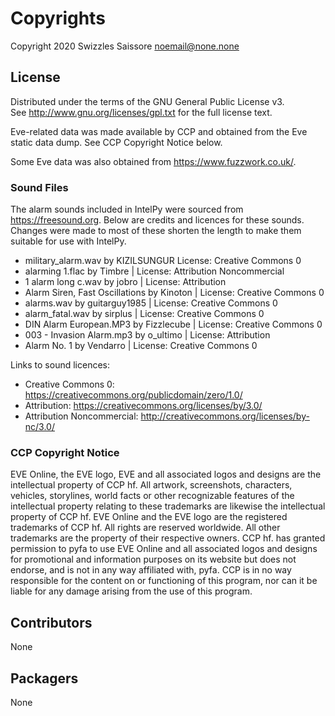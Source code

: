# Copyrights

Copyright 2020 Swizzles Saissore <noemail@none.none>  

## License

Distributed under the terms of the GNU General Public License v3.  
See <http://www.gnu.org/licenses/gpl.txt> for the full license text.

Eve-related data was made available by CCP and obtained from the Eve static data dump. See CCP Copyright Notice below.

Some Eve data was also obtained from https://www.fuzzwork.co.uk/. 

### Sound Files

The alarm sounds included in IntelPy were sourced from https://freesound.org. Below are credits and licences for these 
sounds. Changes were made to most of these shorten the length to make them suitable for use with IntelPy. 

* military_alarm.wav by KIZILSUNGUR  License: Creative Commons 0
* alarming 1.flac by Timbre | License: Attribution Noncommercial
* 1 alarm long c.wav by jobro | License: Attribution
* Alarm Siren, Fast Oscillations by Kinoton | License: Creative Commons 0
* alarms.wav by guitarguy1985 | License: Creative Commons 0
* alarm_fatal.wav by sirplus | License: Creative Commons 0
* DIN Alarm European.MP3 by Fizzlecube | License: Creative Commons 0
* 003 - Invasion Alarm.mp3 by o_ultimo | License: Attribution
* Alarm No. 1 by Vendarro | License: Creative Commons 0

Links to sound licences:
* Creative Commons 0: https://creativecommons.org/publicdomain/zero/1.0/
* Attribution: https://creativecommons.org/licenses/by/3.0/
* Attribution Noncommercial: http://creativecommons.org/licenses/by-nc/3.0/


### CCP Copyright Notice

EVE Online, the EVE logo, EVE and all associated logos and designs are the intellectual property of CCP hf. All artwork, screenshots, characters, vehicles, storylines, world facts or other recognizable features of the intellectual property relating to these trademarks are likewise the intellectual property of CCP hf. EVE Online and the EVE logo are the registered trademarks of CCP hf. All rights are reserved worldwide. All other trademarks are the property of their respective owners. CCP hf. has granted permission to pyfa to use EVE Online and all associated logos and designs for promotional and information purposes on its website but does not endorse, and is not in any way affiliated with, pyfa. CCP is in no way responsible for the content on or functioning of this program, nor can it be liable for any damage arising from the use of this program.

## Contributors

None

## Packagers

None